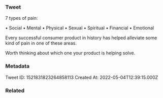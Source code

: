 ### Tweet
7 types of pain:

• Social
• Mental
• Physical
• Sexual
• Spiritual
• Financial
• Emotional

Every successful consumer product in history has helped alleviate some kind of pain in one of these areas.

Worth thinking about which one your product is helping solve.

### Metadata
Tweet ID: 1521831823264858113
Created At: 2022-05-04T12:39:15.000Z

### Related

